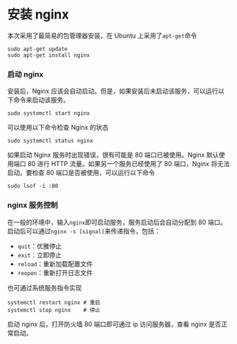 # 安装 nginx

本次采用了最简易的包管理器安装，在 Ubuntu 上采用了`apt-get`命令

```shell
sudo apt-get update
sudo apt-get install nginx
```

### 启动 nginx

安装后，Nginx 应该会自动启动。但是，如果安装后未启动该服务，可以运行以下命令来启动该服务。

```shell
sudo systemctl start nginx
```

可以使用以下命令检查 Nginx 的状态

```shell
sudo systemctl status nginx
```

如果启动 Nginx 服务时出现错误，很有可能是 80 端口已被使用。Nginx 默认使用端口 80 进行 HTTP 流量。如果另一个服务已经使用了 80 端口，Nginx 将无法启动。要检查 80 端口是否被使用，可以运行以下命令

```shell
sudo lsof -i :80
```

### nginx 服务控制

在一般的环境中，输入`nginx`即可启动服务，服务启动后会自动分配到 80 端口。启动后可以通过`nginx -s [signal]`来传递指令，包括：

- `quit`：优雅停止
- `exit`：立即停止
- `reload`：重新加载配置文件
- `reopen`：重新打开日志文件

也可通过系统服务指令实现

```shell
systemctl restart nginx # 重启
systemctl stop nginx    # 停止
```

启动 nginx 后，打开防火墙 80 端口即可通过 ip 访问服务器，查看 nginx 是否正常启动。
